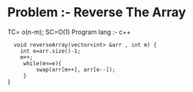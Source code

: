 # Problem :-  Reverse The Array
TC= o(n-m);
SC=O(1)
Program 
lang :- c++
```
  void reverseArray(vector<int> &arr , int m) {
    int e=arr.size()-1;
    m++;
     while(m<=e){
         swap(arr[m++], arr[e--]);
     }       	
}
```
